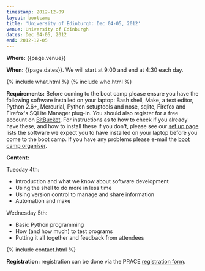 ```yaml
---
timestamp: 2012-12-09
layout: bootcamp
title: 'University of Edinburgh: Dec 04-05, 2012'
venue: University of Edinburgh
dates: Dec 04-05, 2012
end: 2012-12-05
---
```

**Where:** {{page.venue}}

**When:** {{page.dates}}. We will start at 9:00 and end at 4:30 each day.

{% include what.html %}
{% include who.html %}

**Requirements:** Before coming to the boot camp please ensure you have the following software installed on your laptop: Bash shell, Make, a text editor, Python 2.6+, Mercurial, Python setuptools and nose, sqlite, Firefox and Firefox's SQLite Manager plug-in. You should also register for a free account on [BitBucket](https://bitbucket.org/). For instructions as to how to check if you already have these, and how to install these if you don't, please see our [set up page](/setup/) lists the software we expect you to have installed on your laptop before you come to the boot camp. If you have any problems please e-mail the [boot camp organiser](mailto:michaelj@epcc.ed.ac.uk).

**Content:**

Tuesday 4th:

  * Introduction and what we know about software development
  * Using the shell to do more in less time
  * Using version control to manage and share information
  * Automation and make

Wednesday 5th:

  * Basic Python programming
  * How (and how much) to test programs
  * Putting it all together and feedback from attendees

{% include contact.html %}

**Registration:** registration can be done via the PRACE [registration form](https://events.prace-ri.eu/conferenceDisplay.py?confId=94).
